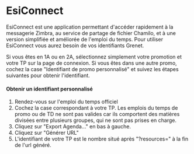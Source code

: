 # EsiConnect
EsiConnect est une application permettant d'accéder rapidement à la messagerie Zimbra, au service de partage de fichier Chamilo, et à une version simplifiée et améliorée de l'emploi du temps.
Pour utiliser EsiConnect vous aurez besoin de vos identifiants Grenet.

Si vous êtes en 1A ou en 2A, sélectionnez simplement votre promotion et votre TP sur la page de connexion.
Si vous êtes dans une autre promo, cochez la case "Identifiant de promo personnalisé" et suivez les étapes suivantes pour obtenir l'identifiant.

#### Obtenir un identifiant personnalisé
1) Rendez-vous sur l'emploi du temps officiel
2) Cochez la case correspondant à votre TP. Les emplois du temps de promo ou de TD ne sont pas valides car ils comportent des matières divisées entre plusieurs groupes, qui ne sont pas prises en charge.
3) Cliquez sur "Export Agenda..." en bas à gauche.
4) Cliquez sur "Générer URL"
5) L'identifiant de votre TP est le nombre situé après "?resources=" à la fin de l'url généré.
